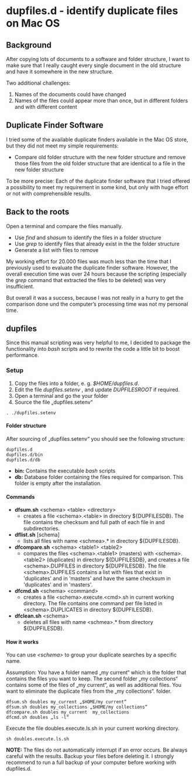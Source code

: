 # dupfiles.d - identify duplicate files on Mac OS
## Background
After copying lots of documents to a software and folder structure, I want to make sure that I really caught every single document in the old structure and have it somewhere in the new structure.

Two additional challenges:
1. Names of the documents could have changed
2. Names of the files could appear more than once, but in different folders and with different content 

## Duplicate Finder Software
I tried some of the available duplicate finders available in the Mac OS store, but they did not meet my simple requirements:

* Compare old folder structure with the new folder structure and remove those files from the old folder structure that are identical to a file in the new folder structure
	
To be more precise: Each of  the duplicate finder software that I tried offered a possibility to meet my requirement in some kind, but only with huge effort or not with comprehensible results.

## Back to the roots
Open a terminal and compare the files manually.

* Use *find* and *shasum* to identify the files in a folder structure
* Use *grep* to identify files that already exist in the the folder structure 
* Generate a list with files to remove

My working effort for 20.000 files was much less than the time that I previously used to evaluate the duplicate finder software. However,  the overall execution time was over 24 hours because the scripting (especially the *grep* command that extracted the files to be deleted) was very insufficient.

But overall it was a success, because I was not really in a hurry to get the comparison done und the computer’s processing time was not my personal time.

## dupfiles
Since this manual scripting was very helpful to me, I decided to package the functionality into *bash* scripts  and to rewrite the code a little bit to boost performance.

### Setup
1. Copy the files into a folder, e. g. *$HOME/dupfiles.d*.
2. Edit the file *dupfiles.setenv* , and update *DUPFILESROOT* if required.
3. Open a terminal and go the your folder
4. Source the file „dupfiles.setenv“

`. ./dupfiles.setenv`


#### Folder structure
After sourcing of „dupfiles.setenv“ you should see the following structure:

```
dupfiles.d
dupfiles.d/bin
dupfiles.d/db
```

* **bin:** Contains the executable *bash* scripts
* **db:** Database folder containing the files required for comparison. This folder is empty after the installation.

#### Commands
* **dfsum.sh** \<schema> \<table> \<directory>
	* creates a file \<schema>.\<table> in directory ${DUPFILESDB}. The file contains the checksum and full path of each file in <directory> and subdirectories.
* **dflist.sh** [schema]
	* lists all files with name \<schmea>.* in directory ${DUPFILESDB}.
* **dfcompare.sh** \<schema> \<table1> \<table2>
	* compares the files \<schema>.\<table1> (masters) with \<schema>.\<table2> (duplicates) in directory ${DUPFILESDB}, and creates a file \<schema>.DUPFILES in directory ${DUPFILESDB}. The file \<schema>.DUPFILES contains a list with files that exist in 'duplicates' and in 'masters' and have the same checksum in 'duplicates' and in 'masters'.
* **dfcmd.sh** \<schema> \<command>
	* creates a file \<schema>.execute.\<cmd>.sh in current working directory. The file contains one command <command> per file listed in \<schema>.DUPLICATES in directory ${DUPFILESDB}.
* **dfclean.sh** \<schema> 
	* deletes all files with name \<schmea>.* from directory ${DUPFILESDB}.

#### How it works
You can use *\<schema>*  to group your duplicate searches by a specific name.

Assumption: You have a folder named „my current“ which is the folder that contains the files you want to keep.  The second folder „my collections“ contains some of the files of „my current“, as well as additional files. You want to eliminate the duplicate files from the „my collections“. folder.

```
dfsum.sh doubles my_current „$HOME/my current“
dfsum.sh doubles my_collections „$HOME/my collections“
dfcompare.sh doubles my_current  my_collections
dfcmd.sh doubles „ls -l“
```

Execute the file doubles.execute.ls.sh in your current working directory. 

`sh doubles.execute.ls.sh`

**NOTE:** The files do not automatically interrupt if an error occurs. Be always careful with the results. Backup your files before deleting it. I strongly recommend to run a full backup of your computer before working with dupfiles.d.

 
